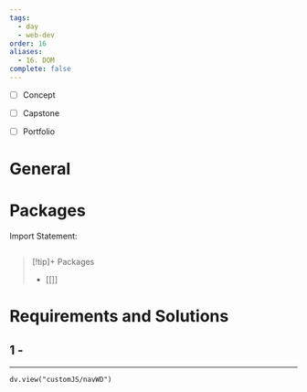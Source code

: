 ```yaml
---
tags:
  - day
  - web-dev
order: 16
aliases:
  - 16. DOM
complete: false
---
```

- [ ] Concept
- [ ] Capstone
- [ ] Portfolio


# General


# Packages
Import Statement:
```js

```


> [!tip]+ Packages
> - [[]]


# Requirements and Solutions
## 1 -  

<hr />

```dataviewjs
dv.view("customJS/navWD")
```